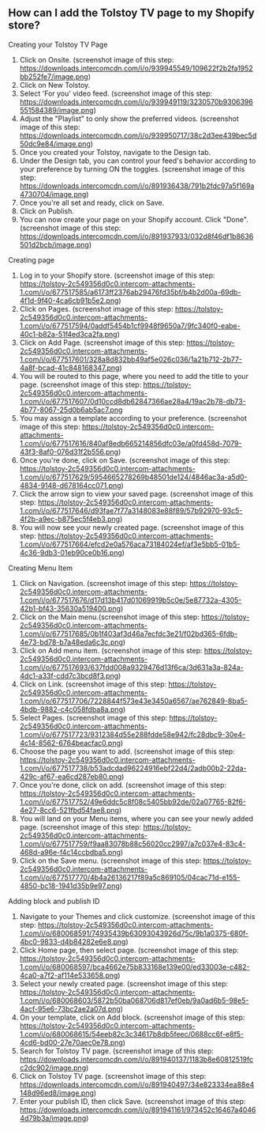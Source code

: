 ## How can I add the Tolstoy TV page to my Shopify store?

Creating your Tolstoy TV Page

1. Click on Onsite. (screenshot image of this step: https://downloads.intercomcdn.com/i/o/939945549/109622f2b2fa1952bb252fe7/image.png)
2. Click on New Tolstoy.
3. Select 'For you' video feed. (screenshot image of this step: https://downloads.intercomcdn.com/i/o/939949119/3230570b9306396551584389/image.png)
4. Adjust the "Playlist" to only show the preferred videos. (screenshot image of this step: https://downloads.intercomcdn.com/i/o/939950717/38c2d3ee439bec5d50dc9e84/image.png)
5. Once you created your Tolstoy, navigate to the Design tab. 
6. Under the Design tab, you can control your feed's behavior according to your preference by turning ON the toggles. (screenshot image of this step: https://downloads.intercomcdn.com/i/o/891936438/791b2fdc97a5f169a4730704/image.png)
7. Once you're all set and ready, click on Save.
8. Click on Publish. 
9. You can now create your page on your Shopify account. Click "Done". (screenshot image of this step: https://downloads.intercomcdn.com/i/o/891937933/032d8f46df1b8636501d2bcb/image.png)

​Creating page

1. Log in to your Shopify store. (screenshot image of this step: https://tolstoy-2c549356d0c0.intercom-attachments-1.com/i/o/677517585/a6173ff2376ab29476fd35bf/b4b2d00a-69db-4f1d-9f40-4ca6cb91b5e2.png)
2. Click on Pages. (screenshot image of this step: https://tolstoy-2c549356d0c0.intercom-attachments-1.com/i/o/677517594/0addf5454b1cf9948f9650a7/9fc340f0-eabe-40c1-b82a-51f4ed3ca2fa.png)
3. Click on Add Page. (screenshot image of this step: https://tolstoy-2c549356d0c0.intercom-attachments-1.com/i/o/677517601/328a8d832bb49af5e026c036/1a21b712-2b77-4a8f-bcad-41c848168347.png)
4. You will be routed to this page, where you need to add the title to your page. (screenshot image of this step: https://tolstoy-2c549356d0c0.intercom-attachments-1.com/i/o/677517607/0d10ccd8db62847366ae28a4/19ac2b78-db73-4b77-8067-25d0b6ab5ac7.png
5. You may assign a template according to your preference. (screenshot image of this step: https://tolstoy-2c549356d0c0.intercom-attachments-1.com/i/o/677517616/840af8edb665214856dfc03e/a0fd458d-7079-43f3-8af0-076d31f2b556.png)
6. Once you're done, click on Save. (screenshot image of this step: https://tolstoy-2c549356d0c0.intercom-attachments-1.com/i/o/677517629/5954665278269b48501de124/4846ac3a-a5d0-4834-9148-d678164cc071.png)
7. Click the arrow sign to view your saved page. (screenshot image of this step: https://tolstoy-2c549356d0c0.intercom-attachments-1.com/i/o/677517646/d93fae7f77a3148083e88f89/57b92970-93c5-4f2b-a9ec-b875ec5f4eb3.png)
8. You will now see your newly created page. (screenshot image of this step: https://tolstoy-2c549356d0c0.intercom-attachments-1.com/i/o/677517664/efcd2e0a576aca73184024ef/af3e5bb5-01b5-4c36-9db3-01eb90ce0b16.png)

​Creating Menu Item

1. Click on Navigation. (screenshot image of this step: https://tolstoy-2c549356d0c0.intercom-attachments-1.com/i/o/677517676/d17d13b417d01069919b5c0e/5e87732a-4305-42b1-bf43-35630a519400.png)
2. Click on the Main menu.(screenshot image of this step: https://tolstoy-2c549356d0c0.intercom-attachments-1.com/i/o/677517685/0b1f403af3d46a7ecfdc3e21/f02bd365-6fdb-4e73-bd78-b7a48eda6c3c.png)
3. Click on Add menu item. (screenshot image of this step: https://tolstoy-2c549356d0c0.intercom-attachments-1.com/i/o/677517693/637fdd008a9329476d13f6ca/3d631a3a-824a-4dc1-a33f-cdd7c3bcd8f3.png)
4. Click on Link. (screenshot image of this step: https://tolstoy-2c549356d0c0.intercom-attachments-1.com/i/o/677517706/7228844f573e43e3450a6567/ae762849-8ba5-4bdb-9882-c4c058fdba8a.png)
5. Select Pages. (screenshot image of this step: https://tolstoy-2c549356d0c0.intercom-attachments-1.com/i/o/677517723/9312384d55e288fdde58e942/fc28dbc9-30e4-4c14-8562-6764beacfac0.png)
6. Choose the page you want to add. (screenshot image of this step: https://tolstoy-2c549356d0c0.intercom-attachments-1.com/i/o/677517738/b53adcdad96224916ebf22d4/2adb00b2-22da-429c-af67-ea6cd287eb80.png)
7. Once you're done, click on add. (screenshot image of this step: https://tolstoy-2c549356d0c0.intercom-attachments-1.com/i/o/677517752/49e6ddc5c8f08c5405bb92de/02a07765-82f6-4e27-8cc6-521fbd54fae8.png)
8. You will land on your Menu items, where you can see your newly added page. (screenshot image of this step: https://tolstoy-2c549356d0c0.intercom-attachments-1.com/i/o/677517759/f9aa83078b88c56020cc2997/a7c037e4-83c4-468d-a96e-f4c14ccbdba5.png)
9. Click on the Save menu. (screenshot image of this step: https://tolstoy-2c549356d0c0.intercom-attachments-1.com/i/o/677517770/4b4a26136217f89a5c869105/04cac71d-e155-4850-bc18-1941d35b9e97.png)


Adding block and publish ID
​
1. Navigate to your Themes and click customize. (screenshot image of this step: https://tolstoy-2c549356d0c0.intercom-attachments-1.com/i/o/680068591/74935439b63093043926d75c/9b1a0375-680f-4bc0-9833-d4b84282e6e8.png)
2. Click Home page, then select page. (screenshot image of this step: https://tolstoy-2c549356d0c0.intercom-attachments-1.com/i/o/680068597/bca4662e75b833168e139e00/ed33003e-c482-4ca0-a7f2-af114e533658.png)
3. Select your newly created page. (screenshot image of this step: https://tolstoy-2c549356d0c0.intercom-attachments-1.com/i/o/680068603/5872b50ba068706d817ef0eb/9a0ad6b5-98e5-4acf-95e6-73bc2ae2a07d.png)
4. On your template, click on Add block. (screenshot image of this step: https://tolstoy-2c549356d0c0.intercom-attachments-1.com/i/o/680068615/54eeb82c3c34617b8db5feec/0688cc6f-e8f5-4cd6-bd00-27e70aec0e78.png)
5. Search for Tolstoy TV page. (screenshot image of this step: https://downloads.intercomcdn.com/i/o/891940137/1183b8e60812519fcc2dc902/image.png)
6. Click on Tolstoy TV page. (screenshot image of this step: https://downloads.intercomcdn.com/i/o/891940497/34e823334ea88e4148d96ed8/image.png) 
7. Enter your publish ID, then click Save. (screenshot image of this step: https://downloads.intercomcdn.com/i/o/891941161/973452c16467a40464d79b3a/image.png)
